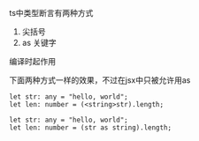 ts中类型断言有两种方式

1. 尖括号
2. as 关键字

编译时起作用

下面两种方式一样的效果，不过在jsx中只被允许用as

```tsx
let str: any = "hello, world";
let len: number = (<string>str).length;
```

```tsx
let str: any = "hello, world";
let len: number = (str as string).length;
```

